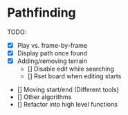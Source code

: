 # Pathfinding

TODO:
- [X] Play vs. frame-by-frame
- [X] Display path once found
- [X] Adding/removing terrain
	- [] Disable edit while searching
	- [] Rset board when editing starts
- [] Moving start/end (Different tools)
- [] Other algorithms
- [] Refactor into high level functions